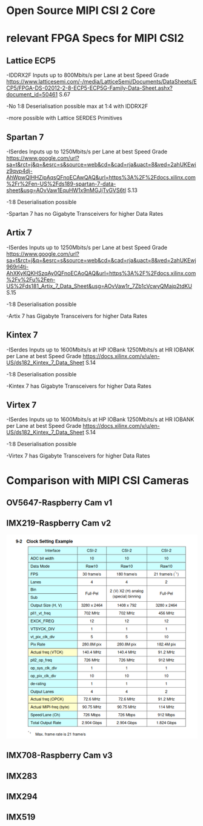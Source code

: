 # Open Source MIPI CSI 2 Core 

# relevant FPGA Specs for MIPI CSI2


## Lattice ECP5
  -IDDRX2F Inputs up to 800Mbits/s per Lane at best Speed Grade
   https://www.latticesemi.com/-/media/LatticeSemi/Documents/DataSheets/ECP5/FPGA-DS-02012-2-8-ECP5-ECP5G-Family-Data-Sheet.ashx?document_id=50461 S.67

  -No 1:8 Deserialisation possible max at 1:4 with IDDRX2F

  -more possible with Lattice SERDES Primitives
   

## Spartan 7  
  -ISerdes Inputs up to 1250Mbits/s per Lane at best Speed Grade
   https://www.google.com/url?sa=t&rct=j&q=&esrc=s&source=web&cd=&cad=rja&uact=8&ved=2ahUKEwiz9qvp4dj-AhWpwQIHHZipAqsQFnoECAwQAQ&url=https%3A%2F%2Fdocs.xilinx.com%2Fr%2Fen-US%2Fds189-spartan-7-data-sheet&usg=AOvVaw1EquHW1x9nMGJjTvGVS6tl S.13

   -1:8 Deserialisation possible

   -Spartan 7 has no Gigabyte Transceivers for higher Data Rates


## Artix 7
  -ISerdes Inputs up to 1250Mbits/s per Lane at best Speed Grade
    https://www.google.com/url?sa=t&rct=j&q=&esrc=s&source=web&cd=&cad=rja&uact=8&ved=2ahUKEwj969rl4tj-AhXKyKQKHSzqAy0QFnoECAoQAQ&url=https%3A%2F%2Fdocs.xilinx.com%2Fv%2Fu%2Fen-US%2Fds181_Artix_7_Data_Sheet&usg=AOvVaw1r_7Zb1cVcwyQMajp2tdKU S.15

   -1:8 Deserialisation possible

   -Artix 7 has  Gigabyte Transceivers for higher Data Rates

## Kintex 7
  -ISerdes Inputs up to 1600Mbits/s at HP IOBank 1250Mbits/s at HR IOBANK per Lane at best Speed Grade
    https://docs.xilinx.com/v/u/en-US/ds182_Kintex_7_Data_Sheet S.14

   -1:8 Deserialisation possible

   -Kintex 7 has  Gigabyte Transceivers for higher Data Rates

## Virtex 7
  -ISerdes Inputs up to 1600Mbits/s at HP IOBank 1250Mbits/s at HR IOBANK per Lane at best Speed Grade
    https://docs.xilinx.com/v/u/en-US/ds182_Kintex_7_Data_Sheet S.14

   -1:8 Deserialisation possible

   -Virtex 7 has  Gigabyte Transceivers for higher Data Rates


# Comparison with MIPI CSI Cameras

## OV5647-Raspberry Cam v1 

## IMX219-Raspberry Cam v2 
![IMX219](images/imx219.png)

## IMX708-Raspberry Cam v3

## IMX283

## IMX294

## IMX519